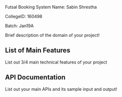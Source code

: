 Futsal Booking System
Name: Sabin Shrestha

CollegeID: 160498

Batch: Jan19A

Brief description of the domain of your project!

## List of Main Features
List out 3/4 main technical features of your project

## API Documentation
List out your main APIs and its sample input and output!

